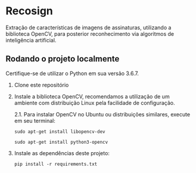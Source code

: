 # Recosign

Extração de características de imagens de assinaturas, utilizando a biblioteca OpenCV, para posterior reconhecimento via algoritmos de inteligência artificial.

## Rodando o projeto localmente

Certifique-se de utilizar o Python em sua versão 3.6.7.

1. Clone este repositório
2. Instale a biblioteca OpenCV, recomendamos a utilização de um ambiente com distribuição Linux pela facilidade de configuração.

    2.1. Para instalar OpenCV no Ubuntu ou distribuições similares, execute em seu terminal:

    ```sudo apt-get install libopencv-dev```

    ```sudo apt-get install python3-opencv```

3. Instale as dependências deste projeto:

    ```pip install -r requirements.txt```
